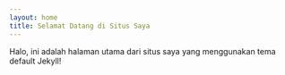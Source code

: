 ```yaml
---
layout: home
title: Selamat Datang di Situs Saya
---
```


Halo, ini adalah halaman utama dari situs saya yang menggunakan tema default Jekyll!
